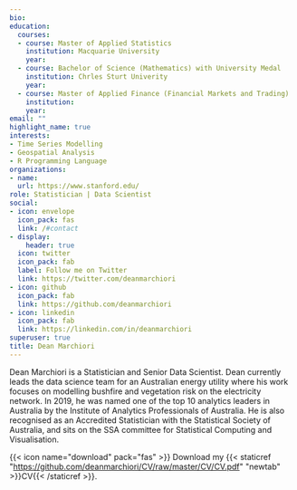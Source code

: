 ```yaml
---
bio: 
education:
  courses:
  - course: Master of Applied Statistics
    institution: Macquarie University
    year: 
  - course: Bachelor of Science (Mathematics) with University Medal 
    institution: Chrles Sturt Univerity
    year: 
  - course: Master of Applied Finance (Financial Markets and Trading)
    institution: 
    year: 
email: ""
highlight_name: true
interests:
- Time Series Modelling
- Geospatial Analysis
- R Programming Language
organizations:
- name: 
  url: https://www.stanford.edu/
role: Statistician | Data Scientist
social:
- icon: envelope
  icon_pack: fas
  link: /#contact
- display:
    header: true
  icon: twitter
  icon_pack: fab
  label: Follow me on Twitter
  link: https://twitter.com/deanmarchiori
- icon: github
  icon_pack: fab
  link: https://github.com/deanmarchiori
- icon: linkedin
  icon_pack: fab
  link: https://linkedin.com/in/deanmarchiori
superuser: true
title: Dean Marchiori
---
```


Dean Marchiori is a Statistician and Senior Data Scientist. Dean currently leads the data science team for an Australian energy utility where his work focuses on modelling bushfire and vegetation risk on the electricity network. In 2019, he was named one of the top 10 analytics leaders in Australia by the Institute of Analytics Professionals of Australia. He is also recognised as an Accredited Statistician with the Statistical Society of Australia, and sits on the SSA committee for Statistical Computing and Visualisation.

{{< icon name="download" pack="fas" >}} Download my {{< staticref "https://github.com/deanmarchiori/CV/raw/master/CV/CV.pdf" "newtab" >}}CV{{< /staticref >}}.
